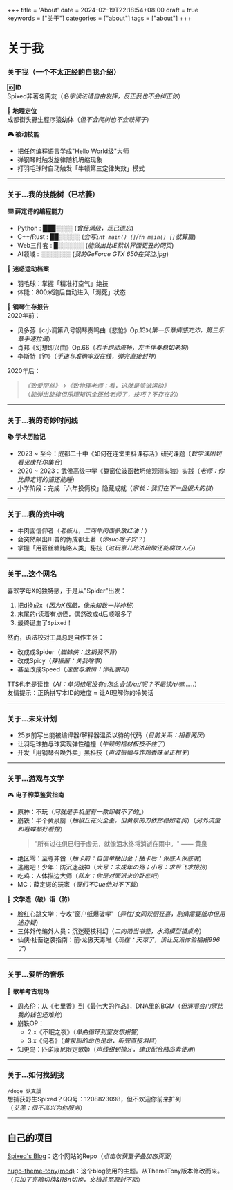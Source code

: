 +++
title = 'About'
date = 2024-02-19T22:18:54+08:00
draft = true
keywords = ["关于"]
categories = ["about"]
tags = ["about"]
+++

# 关于我

### **关于我（一个不太正经的自我介绍）**

**🆔 ID**  
Spixed非著名网友（_名字读法请自由发挥，反正我也不会纠正你_）  

**📍 地理定位**  
成都街头野生程序猿幼体（_但不会爬树也不会敲椰子_）  

**🎮 被动技能**  
- 把任何编程语言学成"Hello World级"大师  
- 弹钢琴时触发旋律随机坍缩现象  
- 打羽毛球时自动触发「牛顿第三定律失效」模式  

---

### **关于...我的技能树（已枯萎）**

**⌨️ 薛定谔的编程能力**  
- Python : ███░░░░ (_曾经满级，现已遗忘_)  
- C++/Rust : ██░░░░░ (_会写`int main() {}`/`fn main() {}`就算赢_)  
- Web三件套 : █░░░░░░ (_能做出比IE默认界面更丑的网页_)  
- AI领域 : ░░░░░░░ (_我的GeForce GTX 650在哭泣.jpg_)  

**🏸 迷惑运动档案**  
- 羽毛球：掌握「精准打空气」绝技  
- 体能：800米跑后自动进入「濒死」状态  

**🎹 钢琴生存报告**  
2020年前：  
- 贝多芬《c小调第八号钢琴奏鸣曲《悲怆》Op.13》（_第一乐章情感充沛，第三乐章手速拉满_）  
- 肖邦《幻想即兴曲》Op.66（_右手跑动流畅，左手伴奏稳如老狗_）  
- 李斯特《钟》（_手速与准确率双在线，弹完直接封神_）  

2020年后：  
> _《致爱丽丝》→《致物理老师：看，这就是简谐运动》_  
> （_能弹出旋律但乐理知识全还给老师了，技巧？不存在的_）    

---

### **关于...我的奇妙时间线**

**📚 学术历险记**  
- 2023 ~ 至今：成都二十中《如何在连堂主科课存活》研究课题（_数学课困到看见康托尔集合_）  
- 2020 ~ 2023：武侯高级中学《靠窗位波函数坍缩观测实验》实践（_老师：你比薛定谔的猫还能睡_）  
- 小学阶段：完成「六年换俩校」隐藏成就（_家长：我们在下一盘很大的棋_）  

---

### **关于...我的资中魂**  
- 牛肉面信仰者（_老板儿，二两牛肉面多放红油！_）  
- 会突然飙出川普的伪成都土著（_你suo啥子安？_）  
- 掌握「用苕丝糖贿赂人类」秘技（_这玩意儿比浓硫酸还能腐蚀人心_）  

---

### **关于...这个网名**  
喜欢字母X的独特感，于是从"Spider"出发：  
1. 把d换成x（_因为X很酷，像未知数一样神秘_）  
2. 末尾的r读着有点怪，偶然改成d后顺眼多了  
3. 最终诞生了`Spixed`！  

然而，语法校对工具总是自作主张：  
- 改成成Spider（_蜘蛛侠：这锅我不背_）  
- 改成Spicy（_辣椒酱：关我啥事_）  
- 甚至改成Speed（_速度与激情：你礼貌吗_）  

TTS也老是读错（_AI：单词结尾没有e怎么会读/aɪ/呢？不是读/ɪ/嘛……_）  
友情提示：正确拼写本ID的难度 ≈ 让AI理解你的冷笑话

---

### **关于...未来计划**  
- 25岁前写出能被编译器/解释器温柔以待的代码（_目前关系：相看两厌_）  
- 让羽毛球拍与球实现弹性碰撞（_牛顿的棺材板按不住了_）  
- 开发「用钢琴召唤外卖」黑科技（_声波振幅与炸鸡香味呈正相关_）  

---

### **关于...游戏与文学**  
🎮 **电子榨菜鉴赏指南**  
- 原神：不玩（_问就是手机里有一款卸载不了的__）  
- 崩铁：半个黄泉厨（_抽椒丘花火全歪，但黄泉的刀依然稳如老狗_）（_另外流萤和遐蝶都好看捏_）  
  > "所有过往俱已归于虚无，就像泪水终将消逝在雨中。" —— 黄泉  
- 绝区零：至尊非酋（_抽卡前：自信单抽出金；抽卡后：保底人保底魂_）  
- 逃跑吧！少年：防沉迷战神（_大号：未成年の殇；小号：求带飞求捞捞_）  
- 吃鸡：人体描边大师（_队友：你是对面派来的卧底吧_）  
- MC：薛定谔的玩家（_哥们不Cue绝对不下载_）  

📖 **文学造（破）诣（防）**  
- 脸红心跳文学：专攻"窗户纸爆破学"（_异性/女同双厨狂喜，剧情需要纸巾但用途存疑_）  
- 三体外传编外人员：沉迷硬核科幻（_二向箔当书签，水滴模型镇桌角_）  
- 仙侠·社畜逆袭指南：前·龙傲天毒唯（_现在：天凉了，该让反派体验福报996了_）  

---

### **关于...爱听的音乐**  
🎵 **歌单考古现场**  
- 周杰伦：从《七里香》到《最伟大的作品》，DNA里的BGM（_但演唱会门票比我的钱包还难抢_）  
- 崩铁OP：  
  - 2.x《不眠之夜》（_单曲循环到室友想报警_）  
  - 3.x《何者》（_黄泉厨的命也是命，听完直接泪目_）  
- 知更鸟：匹诺康尼限定歌姬（_声线甜到掉牙，建议配合胰岛素使用_）

---

### **关于...如何找到我**  
`/doge 认真版`  
想捕获野生Spixed？QQ号：1208823098，但不欢迎你前来扩列  
（_艾莲：很不高兴为你服务_）  

---

## 自己的项目  
[Spixed's Blog](https://github.com/Spixed/Spixed.github.io)：这个网站的Repo（_点击收获量子叠加态页面_）  

[hugo-theme-tony(mod)](https://github.com/Spixed/hugo-theme-tony)：这个blog使用的主题。从ThemeTony版本修改而来。（_只加了亮暗切换&i18n切换，文档甚至原封不动_）  